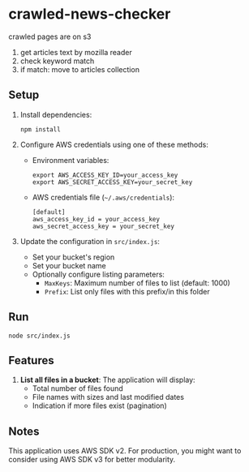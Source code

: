 # crawled-news-checker

crawled pages are on s3
1. get articles text by mozilla reader
2. check keyword match
3. if match: move to articles collection

## Setup

1. Install dependencies:

   ```
   npm install
   ```

2. Configure AWS credentials using one of these methods:

   - Environment variables:
     ```
     export AWS_ACCESS_KEY_ID=your_access_key
     export AWS_SECRET_ACCESS_KEY=your_secret_key
     ```
   - AWS credentials file (`~/.aws/credentials`):
     ```
     [default]
     aws_access_key_id = your_access_key
     aws_secret_access_key = your_secret_key
     ```

3. Update the configuration in `src/index.js`:
   - Set your bucket's region
   - Set your bucket name
   - Optionally configure listing parameters:
     - `MaxKeys`: Maximum number of files to list (default: 1000)
     - `Prefix`: List only files with this prefix/in this folder

## Run

```
node src/index.js
```

## Features

1. **List all files in a bucket**: The application will display:
   - Total number of files found
   - File names with sizes and last modified dates
   - Indication if more files exist (pagination)

## Notes

This application uses AWS SDK v2. For production, you might want to consider using AWS SDK v3 for better modularity.
